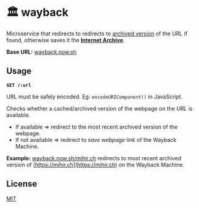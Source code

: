 # &#x1F3DB;&#xFE0F; wayback

Microservice that redirects to redirects to [archived version](https://web.archive.org/web/) of the URL if found, otherwise saves it the [**Internet Archive**](https://archive.org).

**Base URL:** [wayback.now.sh](https://wayback.now.sh)

## Usage

**`GET /:url`**

URL must be safely encoded. Eg: `encodeURIComponent()` in JavaScript.

Checks whether a cached/archived version of the webpage on the *URL* is available.

- If available => redirect to the most recent archived version of the webpage.
- If not available => redirect to _save webpage_ link of the Wayback Machine.

**Example:** [wayback.now.sh/mihir.ch](https://wayback.now.sh/mihir.ch) redirects to most recent archived version of [https://mihir.ch](https://mihir.ch) on the Wayback Machine.

## License

[MIT](LICENSE)
